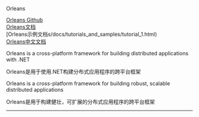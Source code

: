 Orleans

[Orleans Github](https://github.com/dotnet/orleans)  
[Orleans文档](https://dotnet.github.io/orleans/)  
[Orleans示例文档s/docs/tutorials_and_samples/tutorial_1.html)  
[Orleans中文文档](https://orleanscn.github.io/orleans/Documentation/Introduction.html)  



Orleans is a cross-platform framework for building distributed applications with .NET

Orleans是用于使用.NET构建分布式应用程序的跨平台框架

Orleans is a cross-platform framework for building robust, scalable distributed applications

Orleans是用于构建健壮，可扩展的分布式应用程序的跨平台框架



---------------------------------------------------------------------------------------------------------------------






